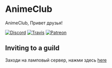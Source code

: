 # AnimeClub
AnimeClub, Привет друзья!

[![Discord](https://discordapp.com/api/guilds/396331425621868554/embed.png)](https://discord.gg/HXegZvc)
[![Travis](https://travis-ci.org/NotAWeebDev/Misaki.svg)](https://travis-ci.org/NotAWeebDev/Misaki)
[![Patreon](https://img.shields.io/badge/donate-patreon-F96854.svg)](https://www.patreon.com/MisakiBot)

## Inviting to a guild

Заходи на ламповый сервер, нажми здесь [here](https://discord.gg/HXegZvc)
